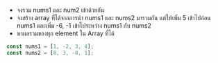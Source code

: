 - จงรวม nums1 และ num2 เข้าด้วยกัน
- จงสร้าง array ที่ได้จากการนำ nums1 และ nums2 มารวมกัน แต่ให้เพิ่ม 5 เข้าไปก่อน nums1 และเพิ่ม -6, -1 เข้าไประหว่าง nums1 กับ nums2
- หาผลรวมของทุก element ใน Array ที่ได้


```js
const nums1 = [1, -2, 3, 4];
const nums2 = [8, 3, -8, 1];
```